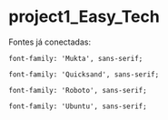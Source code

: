 # project1_Easy_Tech



Fontes já conectadas:

    font-family: 'Mukta', sans-serif;

    font-family: 'Quicksand', sans-serif;

    font-family: 'Roboto', sans-serif;

    font-family: 'Ubuntu', sans-serif;